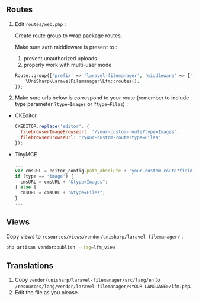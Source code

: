 ## Routes
1. Edit `routes/web.php` :

    Create route group to wrap package routes.

    Make sure `auth` middleware is present to :

    1. prevent unauthorized uploads
    1. properly work with multi-user mode

    ```php
    Route::group(['prefix' => 'laravel-filemanager', 'middleware' => ['web', 'auth']], function () {
        \UniSharp\LaravelFilemanager\Lfm::routes();
    });
    ```

1. Make sure urls below is correspond to your route (remember to include type parameter `?type=Images` or `?type=Files`) :
  * CKEditor
    ```javascript
    CKEDITOR.replace('editor', {
      filebrowserImageBrowseUrl: '/your-custom-route?type=Images',
      filebrowserBrowseUrl: '/your-custom-route?type=Files'
    });
    ```
  * TinyMCE
    ```javascript
    ...
    var cmsURL = editor_config.path_absolute + 'your-custom-route?field_name='+field_name+'&lang='+ tinymce.settings.language;
    if (type == 'image') {
      cmsURL = cmsURL + "&type=Images";
    } else {
      cmsURL = cmsURL + "&type=Files";
    }
    ...
    ```

## Views
Copy views to `resources/views/vendor/unisharp/laravel-filemanager/` :

```bash
php artisan vendor:publish --tag=lfm_view
```

## Translations

1. Copy `vendor/unisharp/laravel-filemanager/src/lang/en` to `/resources/lang/vendor/laravel-filemanager/<YOUR LANGUAGE>/lfm.php`.
1. Edit the file as you please.
